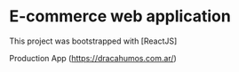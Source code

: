 # E-commerce web application

This project was bootstrapped with [ReactJS]

Production App (https://dracahumos.com.ar/)
